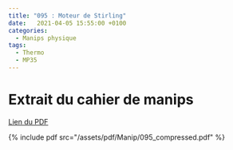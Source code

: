 ```yaml
---
title: "095 : Moteur de Stirling"
date:   2021-04-05 15:55:00 +0100
categories:
  - Manips physique
tags:
  - Thermo
  - MP35
---
```


# Extrait du cahier de manips

[Lien du PDF](/assets/pdf/Manip/095_compressed.pdf)

{% include pdf src="/assets/pdf/Manip/095_compressed.pdf" %}
